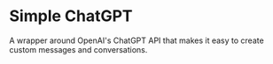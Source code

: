 # Simple ChatGPT
A wrapper around OpenAI's ChatGPT API that makes it easy to create custom messages and conversations.
